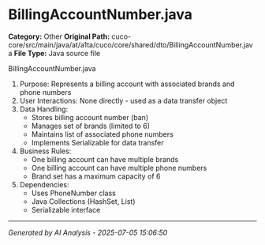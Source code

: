 # BillingAccountNumber.java

**Category:** Other
**Original Path:** cuco-core/src/main/java/at/a1ta/cuco/core/shared/dto/BillingAccountNumber.java
**File Type:** Java source file

BillingAccountNumber.java
1. Purpose: Represents a billing account with associated brands and phone numbers
2. User Interactions: None directly - used as a data transfer object
3. Data Handling:
   - Stores billing account number (ban)
   - Manages set of brands (limited to 6)
   - Maintains list of associated phone numbers
   - Implements Serializable for data transfer
4. Business Rules:
   - One billing account can have multiple brands
   - One billing account can have multiple phone numbers
   - Brand set has a maximum capacity of 6
5. Dependencies:
   - Uses PhoneNumber class
   - Java Collections (HashSet, List)
   - Serializable interface

---
*Generated by AI Analysis - 2025-07-05 15:06:50*
